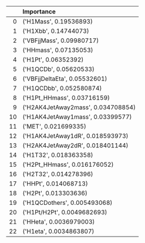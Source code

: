 |    | Importance                         |
|---:|:-----------------------------------|
|  0 | ('H1Mass', 0.19536893)             |
|  1 | ('H1Xbb', 0.14744073)              |
|  2 | ('VBFjjMass', 0.09980717)          |
|  3 | ('HHmass', 0.07135053)             |
|  4 | ('H1Pt', 0.06352392)               |
|  5 | ('H1QCDb', 0.05620533)             |
|  6 | ('VBFjjDeltaEta', 0.05532601)      |
|  7 | ('H1QCDbb', 0.052580874)           |
|  8 | ('H1Pt_HHmass', 0.03716159)        |
|  9 | ('H2AK4JetAway2mass', 0.034708854) |
| 10 | ('H1AK4JetAway1mass', 0.03399577)  |
| 11 | ('MET', 0.021699335)               |
| 12 | ('H1AK4JetAway1dR', 0.018593973)   |
| 13 | ('H2AK4JetAway2dR', 0.018401144)   |
| 14 | ('H1T32', 0.018363358)             |
| 15 | ('H2Pt_HHmass', 0.016176052)       |
| 16 | ('H2T32', 0.014278396)             |
| 17 | ('HHPt', 0.014068713)              |
| 18 | ('H2Pt', 0.013303636)              |
| 19 | ('H1QCDothers', 0.005493068)       |
| 20 | ('H1Pt/H2Pt', 0.0049682693)        |
| 21 | ('HHeta', 0.0036979003)            |
| 22 | ('H1eta', 0.0034863807)            |
